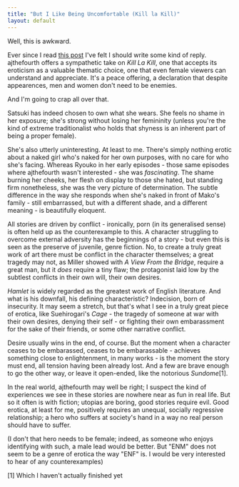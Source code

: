 ```yaml
---
title: "But I Like Being Uncomfortable (Kill la Kill)"
layout: default
---
```


Well, this is awkward.

Ever since I read [this post](http://formeinfullbloom.wordpress.com/2013/10/17/what-not-to-wear-undressing-kill-la-kills-wardrobe-nsfw/) I've felt I should write some kind of reply. ajthefourth offers a sympathetic take on *Kill La Kill*, one that accepts its eroticism as a valuable thematic choice, one that even female viewers can understand and appreciate. It's a peace offering, a declaration that despite appearences, men and women don't need to be enemies.

And I'm going to crap all over that.

Satsuki has indeed chosen to own what she wears. She feels no shame in her exposure; she's strong without losing her femininity (unless you're the kind of extreme traditionalist who holds that shyness is an inherent part of being a proper female).

She's also utterly uninteresting. At least to me. There's simply nothing erotic about a naked girl who's naked for her own purposes, with no care for who she's facing. Whereas Ryouko in her early episodes - those same episodes where ajthefourth wasn't interested - she was *fascinating*. The shame burning her cheeks, her flesh on display to those she hated, but standing firm nonetheless, she was the very picture of determination. The subtle difference in the way she responds when she's naked in front of Mako's family - still embarrassed, but with a different shade, and a different meaning - is beautifully eloquent.

All stories are driven by conflict - ironically, porn (in its generalised sense) is often held up as the counterexample to this. A character struggling to overcome external adversity has the beginnings of a story - but even this is seen as the preserve of juvenile, genre fiction. No, to create a truly great work of art there must be conflict in the character themselves; a great tragedy may not, as Miller showed with *A View From the Bridge*, require a great man, but it *does* require a tiny flaw; the protagonist laid low by the subtlest conflicts in their own will, their own desires.

*Hamlet* is widely regarded as the greatest work of English literature. And what is his downfall, his defining characteristic? Indecision, born of insecurity. It may seem a stretch, but that's what I see in a truly great piece of erotica, like Suehirogari's *Cage* - the tragedy of someone at war with their own desires, denying their self - or fighting their own embarassment for the sake of their friends, or some other narrative conflict.

Desire usually wins in the end, of course. But the moment when a character ceases to be embarassed, ceases to be embarassable - achieves something close to enlightenment, in many works - is the moment the story must end, all tension having been already lost. And a few are brave enough to go the other way, or leave it open-ended, like the notorious *Sundome*[1].

In the real world, ajthefourth may well be right; I suspect the kind of experiences we see in these stories are nowhere near as fun in real life. But so it often is with fiction; utopias are boring, good stories require evil. Good erotica, at least for me, positively requires an unequal, socially regressive relationship; a hero who suffers at society's hand in a way no real person should have to suffer.

(I don't that hero needs to be female; indeed, as someone who enjoys identifying with such, a male lead would be better. But "ENM" does not seem to be a genre of erotica the way "ENF" is. I would be very interested to hear of any counterexamples)



[1] Which I haven't actually finished yet
